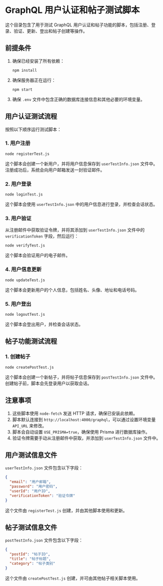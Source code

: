 # GraphQL 用户认证和帖子测试脚本

这个目录包含了用于测试 GraphQL 用户认证和帖子功能的脚本，包括注册、登录、验证、更新、登出和帖子创建等操作。

## 前提条件

1. 确保已经安装了所有依赖：
   ```
   npm install
   ```

2. 确保服务器正在运行：
   ```
   npm start
   ```

3. 确保 `.env` 文件中包含正确的数据库连接信息和其他必要的环境变量。

## 用户认证测试流程

按照以下顺序运行测试脚本：

### 1. 用户注册

```
node registerTest.js
```

这个脚本会创建一个新用户，并将用户信息保存到 `userTestInfo.json` 文件中。注册成功后，系统会向用户邮箱发送一封验证邮件。

### 2. 用户登录

```
node loginTest.js
```

这个脚本会使用 `userTestInfo.json` 中的用户信息进行登录，并检查会话状态。

### 3. 用户验证

从注册邮件中获取验证令牌，并将其添加到 `userTestInfo.json` 文件中的 `verificationToken` 字段，然后运行：

```
node verifyTest.js
```

这个脚本会验证用户的电子邮件。

### 4. 用户信息更新

```
node updateTest.js
```

这个脚本会更新用户的个人信息，包括姓名、头像、地址和电话号码。

### 5. 用户登出

```
node logoutTest.js
```

这个脚本会登出用户，并检查会话状态。

## 帖子功能测试流程

### 1. 创建帖子

```
node createPostTest.js
```

这个脚本会创建一个新帖子，并将帖子信息保存到 `postTestInfo.json` 文件中。创建帖子前，脚本会先登录用户以获取会话。

## 注意事项

1. 这些脚本使用 `node-fetch` 发送 HTTP 请求，确保已安装此依赖。
2. 脚本默认连接到 `http://localhost:4000/graphql`，可以通过设置环境变量 `API_URL` 来修改。
3. 脚本会自动设置 `USE_PRISMA=true`，确保使用 Prisma 进行数据库操作。
4. 验证令牌需要手动从注册邮件中获取，并添加到 `userTestInfo.json` 文件中。

## 用户测试信息文件

`userTestInfo.json` 文件包含以下字段：

```json
{
  "email": "用户邮箱",
  "password": "用户密码",
  "userId": "用户ID",
  "verificationToken": "验证令牌"
}
```

这个文件由 `registerTest.js` 创建，并由其他脚本使用和更新。

## 帖子测试信息文件

`postTestInfo.json` 文件包含以下字段：

```json
{
  "postId": "帖子ID",
  "title": "帖子标题",
  "category": "帖子类别"
}
```

这个文件由 `createPostTest.js` 创建，并可由其他帖子相关脚本使用。 